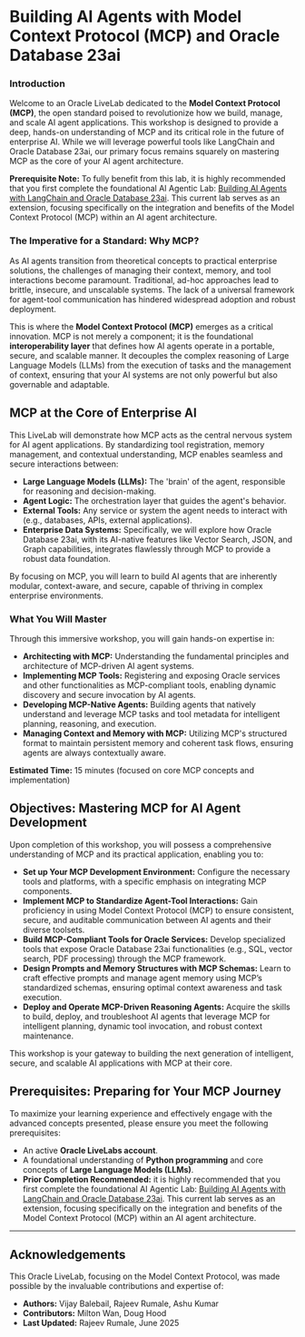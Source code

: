 # Building AI Agents with Model Context Protocol (MCP) and Oracle Database 23ai

### **Introduction**

Welcome to an Oracle LiveLab dedicated to the **Model Context Protocol (MCP)**, the open standard poised to revolutionize how we build, manage, and scale AI agent applications. This workshop is designed to provide a deep, hands-on understanding of MCP and its critical role in the future of enterprise AI. While we will leverage powerful tools like LangChain and Oracle Database 23ai, our primary focus remains squarely on mastering MCP as the core of your AI agent architecture.

**Prerequisite Note:** To fully benefit from this lab, it is highly recommended that you first complete the foundational AI Agentic Lab: [Building AI Agents with LangChain and Oracle Database 23ai](https://livelabs.oracle.com/pls/apex/dbpm/r/livelabs/view-workshop?wid=4185). This current lab serves as an extension, focusing specifically on the integration and benefits of the Model Context Protocol (MCP) within an AI agent architecture.


### The Imperative for a Standard: Why MCP?

As AI agents transition from theoretical concepts to practical enterprise solutions, the challenges of managing their context, memory, and tool interactions become paramount. Traditional, ad-hoc approaches lead to brittle, insecure, and unscalable systems. The lack of a universal framework for agent-tool communication has hindered widespread adoption and robust deployment.

This is where the **Model Context Protocol (MCP)** emerges as a critical innovation. MCP is not merely a component; it is the foundational **interoperability layer** that defines how AI agents operate in a portable, secure, and scalable manner. It decouples the complex reasoning of Large Language Models (LLMs) from the execution of tasks and the management of context, ensuring that your AI systems are not only powerful but also governable and adaptable.


## MCP at the Core of Enterprise AI

This LiveLab will demonstrate how MCP acts as the central nervous system for AI agent applications. By standardizing tool registration, memory management, and contextual understanding, MCP enables seamless and secure interactions between:

*   **Large Language Models (LLMs):** The 'brain' of the agent, responsible for reasoning and decision-making.
*   **Agent Logic:** The orchestration layer that guides the agent's behavior.
*   **External Tools:** Any service or system the agent needs to interact with (e.g., databases, APIs, external applications).
*   **Enterprise Data Systems:** Specifically, we will explore how Oracle Database 23ai, with its AI-native features like Vector Search, JSON, and Graph capabilities, integrates flawlessly through MCP to provide a robust data foundation.

By focusing on MCP, you will learn to build AI agents that are inherently modular, context-aware, and secure, capable of thriving in complex enterprise environments.

### What You Will Master

Through this immersive workshop, you will gain hands-on expertise in:

*   **Architecting with MCP:** Understanding the fundamental principles and architecture of MCP-driven AI agent systems.
*   **Implementing MCP Tools:** Registering and exposing Oracle services and other functionalities as MCP-compliant tools, enabling dynamic discovery and secure invocation by AI agents.
*   **Developing MCP-Native Agents:** Building agents that natively understand and leverage MCP tasks and tool metadata for intelligent planning, reasoning, and execution.
*   **Managing Context and Memory with MCP:** Utilizing MCP's structured format to maintain persistent memory and coherent task flows, ensuring agents are always contextually aware.

**Estimated Time:** 15 minutes (focused on core MCP concepts and implementation)


## Objectives: Mastering MCP for AI Agent Development

Upon completion of this workshop, you will possess a comprehensive understanding of MCP and its practical application, enabling you to:

*   **Set up Your MCP Development Environment:** Configure the necessary tools and platforms, with a specific emphasis on integrating MCP components.
*   **Implement MCP to Standardize Agent-Tool Interactions:** Gain proficiency in using Model Context Protocol (MCP) to ensure consistent, secure, and auditable communication between AI agents and their diverse toolsets.
*   **Build MCP-Compliant Tools for Oracle Services:** Develop specialized tools that expose Oracle Database 23ai functionalities (e.g., SQL, vector search, PDF processing) through the MCP framework.
*   **Design Prompts and Memory Structures with MCP Schemas:** Learn to craft effective prompts and manage agent memory using MCP’s standardized schemas, ensuring optimal context awareness and task execution.
*   **Deploy and Operate MCP-Driven Reasoning Agents:** Acquire the skills to build, deploy, and troubleshoot AI agents that leverage MCP for intelligent planning, dynamic tool invocation, and robust context maintenance.

This workshop is your gateway to building the next generation of intelligent, secure, and scalable AI applications with MCP at their core.

## Prerequisites: Preparing for Your MCP Journey

To maximize your learning experience and effectively engage with the advanced concepts presented, please ensure you meet the following prerequisites:

*   An active **Oracle LiveLabs account**.
*   A foundational understanding of **Python programming** and core concepts of **Large Language Models (LLMs)**.
*   **Prior Completion Recommended:** it is highly recommended that you first complete the foundational AI Agentic Lab: [Building AI Agents with LangChain and Oracle Database 23ai](https://livelabs.oracle.com/pls/apex/dbpm/r/livelabs/view-workshop?wid=4185). This current lab serves as an extension, focusing specifically on the integration and benefits of the Model Context Protocol (MCP) within an AI agent architecture.

---

## Acknowledgements

This Oracle LiveLab, focusing on the Model Context Protocol, was made possible by the invaluable contributions and expertise of:

*   **Authors:** Vijay Balebail, Rajeev Rumale, Ashu Kumar
*   **Contributors:** Milton Wan, Doug Hood
*   **Last Updated:** Rajeev Rumale, June 2025